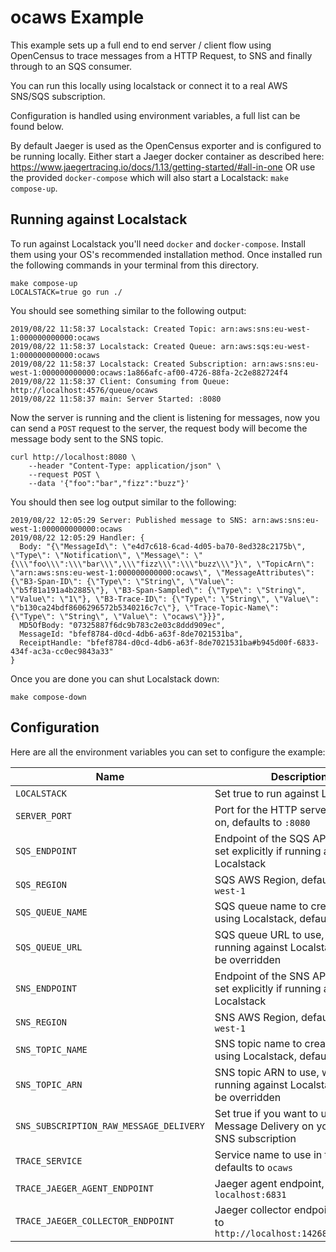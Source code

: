 # ocaws Example

This example sets up a full end to end server / client flow using OpenCensus to
trace messages from a HTTP Request, to SNS and finally through to an SQS
consumer.

You can run this locally using localstack or connect it to a real AWS SNS/SQS
subscription.

Configuration is handled using environment variables, a full list can be found
below.

By default Jaeger is used as the OpenCensus exporter and is configured to be
running locally. Either start a Jaeger docker container as described here:
https://www.jaegertracing.io/docs/1.13/getting-started/#all-in-one OR use the
provided `docker-compose` which will also start a Localstack: `make compose-up`.

## Running against Localstack

To run against Localstack you'll need `docker` and `docker-compose`. Install
them using your OS's recommended installation method. Once installed run the
following commands in your terminal from this directory.

```
make compose-up
LOCALSTACK=true go run ./
```

You should see something similar to the following output:

```
2019/08/22 11:58:37 Localstack: Created Topic: arn:aws:sns:eu-west-1:000000000000:ocaws
2019/08/22 11:58:37 Localstack: Created Queue: arn:aws:sqs:eu-west-1:000000000000:ocaws
2019/08/22 11:58:37 Localstack: Created Subscription: arn:aws:sns:eu-west-1:000000000000:ocaws:1a866afc-af00-4726-88fa-2c2e882724f4
2019/08/22 11:58:37 Client: Consuming from Queue: http://localhost:4576/queue/ocaws
2019/08/22 11:58:37 main: Server Started: :8080
```

Now the server is running and the client is listening for messages, now you can
send a `POST` request to the server, the request body will become the message
body sent to the SNS topic.

```
curl http://localhost:8080 \
	--header "Content-Type: application/json" \
	--request POST \
	--data '{"foo":"bar","fizz":"buzz"}'
```

You should then see log output similar to the following:

```
2019/08/22 12:05:29 Server: Published message to SNS: arn:aws:sns:eu-west-1:000000000000:ocaws
2019/08/22 12:05:29 Handler: {
  Body: "{\"MessageId\": \"e4d7c618-6cad-4d05-ba70-8ed328c2175b\", \"Type\": \"Notification\", \"Message\": \"{\\\"foo\\\":\\\"bar\\\",\\\"fizz\\\":\\\"buzz\\\"}\", \"TopicArn\": \"arn:aws:sns:eu-west-1:000000000000:ocaws\", \"MessageAttributes\": {\"B3-Span-ID\": {\"Type\": \"String\", \"Value\": \"b5f81a191a4b2885\"}, \"B3-Span-Sampled\": {\"Type\": \"String\", \"Value\": \"1\"}, \"B3-Trace-ID\": {\"Type\": \"String\", \"Value\": \"b130ca24bdf8606296572b5340216c7c\"}, \"Trace-Topic-Name\": {\"Type\": \"String\", \"Value\": \"ocaws\"}}}",
  MD5OfBody: "07325887f6dc9b783c2e03c8ddd909ec",
  MessageId: "bfef8784-d0cd-4db6-a63f-8de7021531ba",
  ReceiptHandle: "bfef8784-d0cd-4db6-a63f-8de7021531ba#b945d00f-6833-434f-ac3a-cc0ec9843a33"
}
```

Once you are done you can shut Localstack down:

```
make compose-down
```

## Configuration

Here are all the environment variables you can set to configure the example:

| Name | Description |
|--------------|---------------------------------------------------------------------------------|
| `LOCALSTACK` | Set true to run against Localstack |
| `SERVER_PORT` | Port for the HTTP server to listen on, defaults to `:8080` |
| `SQS_ENDPOINT` | Endpoint of the SQS API, this gets set explicitly if running against Localstack |
| `SQS_REGION` | SQS AWS Region, defaults to `eu-west-1` |
| `SQS_QUEUE_NAME` | SQS queue name to create when using Localstack, defaults to `ocaws` |
| `SQS_QUEUE_URL` | SQS queue URL to use, when running against Localstack this will be overridden |
| `SNS_ENDPOINT` | Endpoint of the SNS API, this gets set explicitly if running against Localstack |
| `SNS_REGION` | SNS AWS Region, defaults to `eu-west-1` |
| `SNS_TOPIC_NAME` | SNS topic name to create when using Localstack, defaults to `ocaws` |
| `SNS_TOPIC_ARN` | SNS topic ARN to use, when running against Localstack this will be overridden |
| `SNS_SUBSCRIPTION_RAW_MESSAGE_DELIVERY` | Set true if you want to use Raw Message Delivery on your SQS SNS subscription |
| `TRACE_SERVICE` | Service name to use in traces, defaults to `ocaws` |
| `TRACE_JAEGER_AGENT_ENDPOINT` | Jaeger agent endpoint, defaults to `localhost:6831` |
| `TRACE_JAEGER_COLLECTOR_ENDPOINT` | Jaeger collector endpoint, defaults to `http://localhost:14268/api/traces` |
